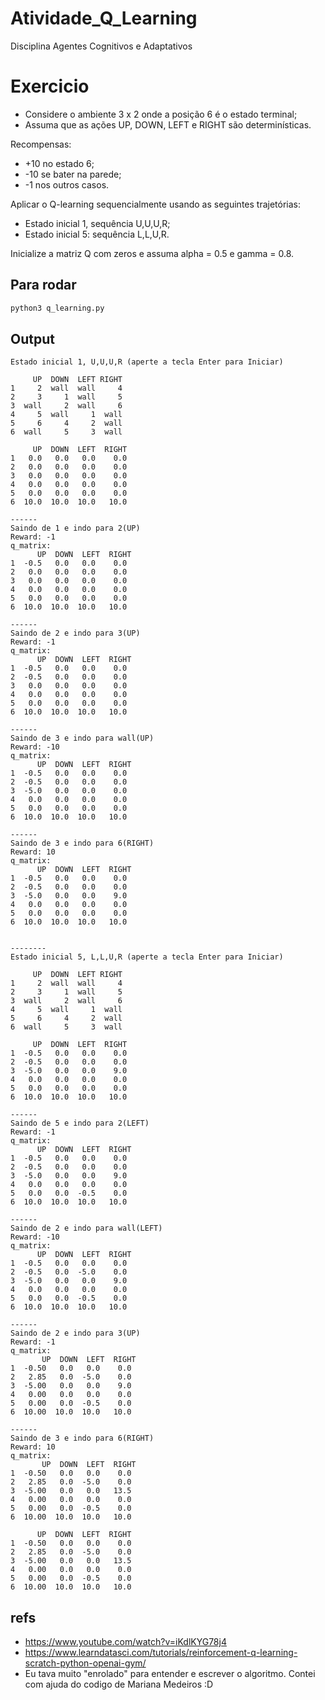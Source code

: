 # Atividade_Q_Learning
Disciplina Agentes Cognitivos e Adaptativos

# Exercicio
* Considere o ambiente 3 x 2 onde a posição 6 é o estado terminal;
* Assuma que as ações UP, DOWN, LEFT e RIGHT são determinísticas.

Recompensas:
* +10 no estado 6;
* -10 se bater na parede;
* -1 nos outros casos.

Aplicar o Q-learning sequencialmente usando as seguintes trajetórias:

* Estado inicial 1, sequência U,U,U,R;
* Estado inicial 5: sequência L,L,U,R. 

Inicialize a matriz Q com zeros e assuma alpha = 0.5 e gamma = 0.8.


## Para rodar
```sh
python3 q_learning.py
```

## Output
```
Estado inicial 1, U,U,U,R (aperte a tecla Enter para Iniciar)

     UP  DOWN  LEFT RIGHT
1     2  wall  wall     4
2     3     1  wall     5
3  wall     2  wall     6
4     5  wall     1  wall
5     6     4     2  wall
6  wall     5     3  wall 

     UP  DOWN  LEFT  RIGHT
1   0.0   0.0   0.0    0.0
2   0.0   0.0   0.0    0.0
3   0.0   0.0   0.0    0.0
4   0.0   0.0   0.0    0.0
5   0.0   0.0   0.0    0.0
6  10.0  10.0  10.0   10.0 

------
Saindo de 1 e indo para 2(UP)
Reward: -1
q_matrix:
      UP  DOWN  LEFT  RIGHT
1  -0.5   0.0   0.0    0.0
2   0.0   0.0   0.0    0.0
3   0.0   0.0   0.0    0.0
4   0.0   0.0   0.0    0.0
5   0.0   0.0   0.0    0.0
6  10.0  10.0  10.0   10.0 

------
Saindo de 2 e indo para 3(UP)
Reward: -1
q_matrix:
      UP  DOWN  LEFT  RIGHT
1  -0.5   0.0   0.0    0.0
2  -0.5   0.0   0.0    0.0
3   0.0   0.0   0.0    0.0
4   0.0   0.0   0.0    0.0
5   0.0   0.0   0.0    0.0
6  10.0  10.0  10.0   10.0 

------
Saindo de 3 e indo para wall(UP)
Reward: -10
q_matrix:
      UP  DOWN  LEFT  RIGHT
1  -0.5   0.0   0.0    0.0
2  -0.5   0.0   0.0    0.0
3  -5.0   0.0   0.0    0.0
4   0.0   0.0   0.0    0.0
5   0.0   0.0   0.0    0.0
6  10.0  10.0  10.0   10.0 

------
Saindo de 3 e indo para 6(RIGHT)
Reward: 10
q_matrix:
      UP  DOWN  LEFT  RIGHT
1  -0.5   0.0   0.0    0.0
2  -0.5   0.0   0.0    0.0
3  -5.0   0.0   0.0    9.0
4   0.0   0.0   0.0    0.0
5   0.0   0.0   0.0    0.0
6  10.0  10.0  10.0   10.0 


--------
Estado inicial 5, L,L,U,R (aperte a tecla Enter para Iniciar)

     UP  DOWN  LEFT RIGHT
1     2  wall  wall     4
2     3     1  wall     5
3  wall     2  wall     6
4     5  wall     1  wall
5     6     4     2  wall
6  wall     5     3  wall 

     UP  DOWN  LEFT  RIGHT
1  -0.5   0.0   0.0    0.0
2  -0.5   0.0   0.0    0.0
3  -5.0   0.0   0.0    9.0
4   0.0   0.0   0.0    0.0
5   0.0   0.0   0.0    0.0
6  10.0  10.0  10.0   10.0 

------
Saindo de 5 e indo para 2(LEFT)
Reward: -1
q_matrix:
      UP  DOWN  LEFT  RIGHT
1  -0.5   0.0   0.0    0.0
2  -0.5   0.0   0.0    0.0
3  -5.0   0.0   0.0    9.0
4   0.0   0.0   0.0    0.0
5   0.0   0.0  -0.5    0.0
6  10.0  10.0  10.0   10.0 

------
Saindo de 2 e indo para wall(LEFT)
Reward: -10
q_matrix:
      UP  DOWN  LEFT  RIGHT
1  -0.5   0.0   0.0    0.0
2  -0.5   0.0  -5.0    0.0
3  -5.0   0.0   0.0    9.0
4   0.0   0.0   0.0    0.0
5   0.0   0.0  -0.5    0.0
6  10.0  10.0  10.0   10.0 

------
Saindo de 2 e indo para 3(UP)
Reward: -1
q_matrix:
       UP  DOWN  LEFT  RIGHT
1  -0.50   0.0   0.0    0.0
2   2.85   0.0  -5.0    0.0
3  -5.00   0.0   0.0    9.0
4   0.00   0.0   0.0    0.0
5   0.00   0.0  -0.5    0.0
6  10.00  10.0  10.0   10.0 

------
Saindo de 3 e indo para 6(RIGHT)
Reward: 10
q_matrix:
       UP  DOWN  LEFT  RIGHT
1  -0.50   0.0   0.0    0.0
2   2.85   0.0  -5.0    0.0
3  -5.00   0.0   0.0   13.5
4   0.00   0.0   0.0    0.0
5   0.00   0.0  -0.5    0.0
6  10.00  10.0  10.0   10.0 

      UP  DOWN  LEFT  RIGHT
1  -0.50   0.0   0.0    0.0
2   2.85   0.0  -5.0    0.0
3  -5.00   0.0   0.0   13.5
4   0.00   0.0   0.0    0.0
5   0.00   0.0  -0.5    0.0
6  10.00  10.0  10.0   10.0

```

## refs
* https://www.youtube.com/watch?v=iKdlKYG78j4
* https://www.learndatasci.com/tutorials/reinforcement-q-learning-scratch-python-openai-gym/
* Eu tava muito "enrolado" para entender e escrever o algoritmo. Contei com ajuda do codigo de Mariana Medeiros :D
